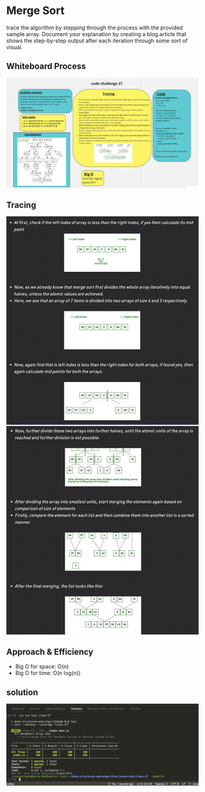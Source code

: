 # Merge Sort

trace the algorithm by stepping through the process with the provided sample array. Document your explanation by creating a blog article that shows the step-by-step output after each iteration through some sort of visual.

## Whiteboard Process

![Whiteboard 27](./assets/code27.png)

## Tracing

![trace 27](./assets/trace27-1.png)
![trace 27](./assets/trace27-2.png)

## Approach & Efficiency

- Big O for space: O(n)
- Big O for time: O(n log(n))

## solution

![result](./assets/test27.png)
